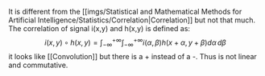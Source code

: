It is different from the [[imgs/Statistical and Mathematical Methods for Artificial Intelligence/Statistics/Correlation|Correlation]] but not that much.
The correlation of signal i(x,y) and h(x,y) is defined as:
$$
i(x,y) \circ h(x,y) = \int_{- \infty}^{+ \infty} \int_{- \infty}^{+ \infty} i(\alpha,\beta)h(x + \alpha, y + \beta) d\alpha \, d\beta
$$
it looks like [[Convolution]] but there is a + instead of a -. Thus is not linear and commutative. 